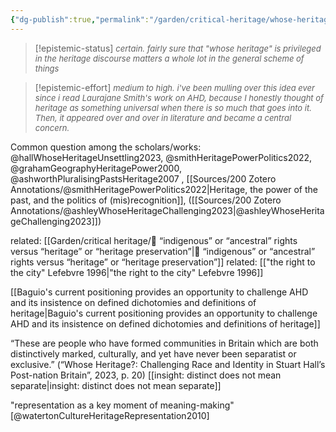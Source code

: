 ```yaml
---
{"dg-publish":true,"permalink":"/garden/critical-heritage/whose-heritage/","created":"2023-09-06T11:33:52.000+08:00","updated":"2024-09-19T10:48:25.000+08:00"}
---
```



>[!epistemic-status]
> <font size="2"> *certain. fairly sure that "whose heritage" is privileged in the heritage discourse matters a whole lot in the general scheme of things*</font>

>[!epistemic-effort]
> <font size = "2"> *medium to high. i've been mulling over this idea ever since i read Laurajane Smith's work on AHD, because I honestly thought of heritage as something universal when there is so much that goes into it. Then, it appeared over and over in literature and became a central concern.*</font>

Common question among the scholars/works: 
@hallWhoseHeritageUnsettling2023, @smithHeritagePowerPolitics2022, @grahamGeographyHeritagePower2000, @ashworthPluralisingPastsHeritage2007 , [[Sources/200 Zotero Annotations/@smithHeritagePowerPolitics2022\|Heritage, the power of the past, and the politics of (mis)recognition]], 
([[Sources/200 Zotero Annotations/@ashleyWhoseHeritageChallenging2023\|@ashleyWhoseHeritageChallenging2023]])

related: [[Garden/critical heritage/🌱 “indigenous” or “ancestral” rights versus “heritage” or “heritage preservation”\|🌱 “indigenous” or “ancestral” rights versus “heritage” or “heritage preservation”]]
related: [["the right to the city" Lefebvre 1996\|"the right to the city" Lefebvre 1996]]

[[Baguio's current positioning provides an opportunity to challenge AHD and its insistence on defined dichotomies and definitions of heritage\|Baguio's current positioning provides an opportunity to challenge AHD and its insistence on defined dichotomies and definitions of heritage]]

“These are people who have formed communities in Britain which are both distinctively marked, culturally, and yet have never been separatist or exclusive.” (“Whose Heritage?: Challenging Race and Identity in Stuart Hall’s Post-nation Britain”, 2023, p. 20) 
[[insight: distinct does not mean separate\|insight: distinct does not mean separate]]

"representation as a key moment of meaning-making" [@watertonCultureHeritageRepresentation2010]



